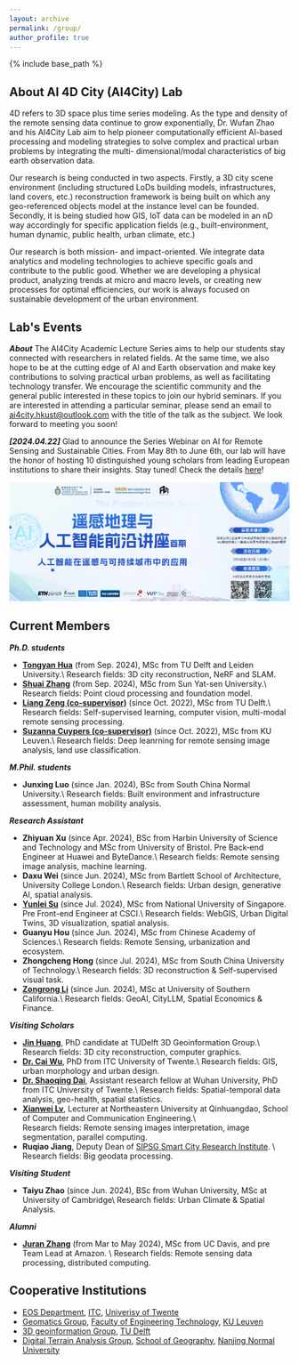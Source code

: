 ```yaml
---
layout: archive
permalink: /group/
author_profile: true
---
```


{% include base_path %}

## About AI 4D City (AI4City) Lab

4D refers to 3D space plus time series modeling. As the type and density of the remote sensing data continue to grow exponentially, Dr. Wufan Zhao and his AI4City Lab aim to help pioneer computationally efficient AI-based processing and modeling strategies to solve complex and practical urban problems by integrating the multi- dimensional/modal characteristics of big earth observation data.

Our research is being conducted in two aspects. Firstly, a 3D city scene environment (including structured LoDs building models, infrastructures, land covers, etc.) reconstruction framework is being built on which any geo-referenced objects model at the instance level can be founded. Secondly, it is being studied how GIS, IoT data can be modeled in an nD way accordingly for specific application fields (e.g., built-environment, human dynamic, public health, urban climate, etc.)

Our research is both mission- and impact-oriented. We integrate data analytics and modeling technologies to achieve specific goals and contribute to the public good. Whether we are developing a physical product, analyzing trends at micro and macro levels, or creating new processes for optimal efficiencies, our work is always focused on sustainable development of the urban environment.

## Lab's Events

**_About_**
The AI4City Academic Lecture Series aims to help our students stay connected with researchers in related fields. At the same time, we also hope to be at the cutting edge of AI and Earth observation and make key contributions to solving practical urban problems, as well as facilitating technology transfer. We encourage the scientific community and the general public interested in these topics to join our hybrid seminars. If you are interested in attending a particular seminar, please send an email to ai4city.hkust@outlook.com with the title of the talk as the subject.
We look forward to meeting you soon!

**_[2024.04.22]_**
Glad to announce the Series Webinar on AI for Remote Sensing and Sustainable Cities. From May 8th to June 6th, our lab will have the honor of hosting 10 distinguished young scholars from leading European institutions to share their insights. Stay tuned! Check the details [here](https://mp.weixin.qq.com/s/YDy10ISAOWq_eQ9ZOlCIdg)!

<p align="center"> 
     <img src="../images/seminar.jpg" width="650"> 
</p>

## Current Members

**_Ph.D. students_**

- **[Tongyan Hua](https://thua919.github.io/)** (from Sep. 2024), MSc from TU Delft and Leiden University.\\
  Research fields: 3D city reconstruction, NeRF and SLAM.
- **[Shuai Zhang](https://www.researchgate.net/profile/Shuai-Zhang-194/research)** (from Sep. 2024), MSc from Sun Yat-sen University.\\
  Research fields: Point cloud processing and foundation model.
- **[Liang Zeng (co-supervisor)](https://iiw.kuleuven.be/onderzoek/geomatics/people/00159796)** (since Oct. 2022), MSc from TU Delft.\\
  Research fields: Self-supervised learning, computer vision, multi-modal remote sensing processing.
- **[Suzanna Cuypers (co-supervisor)](https://iiw.kuleuven.be/onderzoek/geomatics/people/00130472)** (since Oct. 2022), MSc from KU Leuven.\\
  Research fields: Deep leanrning for remote sensing image analysis, land use classification.

**_M.Phil. students_**

<!-- * **Wenshuo Chao**, undergraduate from HKUST. -->

- **Junxing Luo** (since Jan. 2024), BSc from South China Normal University.\\
  Research fields: Built environment and infrastructure assessment, human mobility analysis.

**_Research Assistant_**

- **Zhiyuan Xu** (since Apr. 2024), BSc from Harbin University of Science and Technology and MSc from University of Bristol. Pre Back‑end Engineer at Huawei and ByteDance.\\
  Research fields: Remote sensing image analysis, machine learning.
- **Daxu Wei** (since Jun. 2024), MSc from Bartlett School of
  Architecture, University College London.\\
  Research fields: Urban design, generative AI, spatial analysis.
- **[Yunlei Su](https://suyunlei.github.io/homepage/)** (since Jul. 2024), MSc from National University of Singapore. Pre Front-end Engineer at CSCI.\\
  Research fields: WebGIS, Urban Digital Twins, 3D visualization, spatial analysis.
- **Guanyu Hou** (since Jun. 2024), MSc from Chinese Academy of Sciences.\\
  Research fields: Remote Sensing, urbanization and ecosystem.
- **Zhongcheng Hong** (since Jul. 2024), MSc from South China University of Technology.\\
  Research fields: 3D reconstruction & Self-supervised visual task.
- **[Zongrong Li](https://jasper0122.github.io/
)** (since Jun. 2024), MSc at University of Southern California.\\
  Research fields: GeoAI, CityLLM, Spatial Economics & Finance.

**_Visiting Scholars_**

- **[Jin Huang](https://yidahuang.github.io/)**, PhD candidate at TUDelft 3D Geoinformation Group.\\
  Research fields: 3D city reconstruction, computer graphics.
- **[Dr. Cai Wu](https://wucai.me/)**, PhD from ITC University of Twente.\\
  Research fields: GIS, urban morphology and urban design.
- **[Dr. Shaoqing Dai](https://gisersqdai.top/mycv/)**, Assistant research fellow at Wuhan University, PhD from ITC University of Twente.\\
  Research fields: Spatial-temporal data analysis, geo-health, spatial statistics.
- **[Xianwei Lv](https://jsjytx.neuq.edu.cn/info/1037/6198.htm)**, Lecturer at Northeastern University at Qinhuangdao, School of Computer and Communication Engineering.\\  
  Research fields: Remote sensing images interpretation, image segmentation, parallel computing.
- **Ruqiao Jiang**, Deputy Dean of [SIPSG Smart City Research Institute](https://www.dpark.com.cn/#/home). \\
  Research fields: Big geodata processing.


**_Visiting Student_**

- **Taiyu Zhao** (since Jun. 2024), BSc from Wuhan University, MSc at University of Cambridge\\
  Research fields: Urban Climate & Spatial Analysis.

**_Alumni_**

- **[Juran Zhang](https://www.linkedin.com/in/juran-zhang)** (from Mar to May 2024), MSc from UC Davis, and pre Team Lead at Amazon. \\
  Research fields: Remote sensing data processing, distributed computing.

## Cooperative Institutions

- [EOS Department](https://www.itc.nl/about-itc/scientific-departments/earth-observation-science/), [ITC](https://www.itc.nl/), [Univerisy of Twente](https://www.utwente.nl/en/)
- [Geomatics Group](https://iiw.kuleuven.be/onderzoek/geomatics/home), [Faculty of Engineering Technology](https://iiw.kuleuven.be/english/index.html), [KU Leuven](https://www.kuleuven.be/english/kuleuven)
- [3D geoinformation Group](https://3d.bk.tudelft.nl/), [TU Delft](https://www.tudelft.nl/en/)
- [Digital Terrain Analysis Group](http://schools.njnu.edu.cn/geog/person/guoan-tang), [School of Geography](http://schools.njnu.edu.cn/geog/), [Nanjing Normal University](https://en.njnu.edu.cn/)
